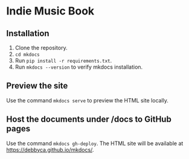 # Indie Music Book

## Installation
1. Clone the repository.
2. `cd mkdocs`
3. Run `pip install -r requirements.txt`.
4. Run `mkdocs --version` to verify mkdocs installation.

## Preview the site
Use the command `mkdocs serve` to preview the HTML site locally.

## Host the documents under /docs to GitHub pages
Use the command `mkdocs gh-deploy`. The HTML site will be available at https://debbyca.github.io/mkdocs/.
